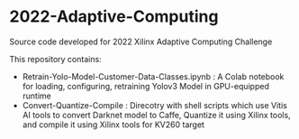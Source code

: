 # 2022-Adaptive-Computing
Source code developed for 2022 Xilinx Adaptive Computing Challenge

This repository contains:
- Retrain-Yolo-Model-Customer-Data-Classes.ipynb : A Colab notebook for loading, configuring, retraining Yolov3 Model in GPU-equipped runtime
- Convert-Quantize-Compile : Direcotry with shell scripts which use Vitis AI tools to convert Darknet model to Caffe, Quantize it using Xilinx tools, and compile it using Xilinx tools for KV260 target
